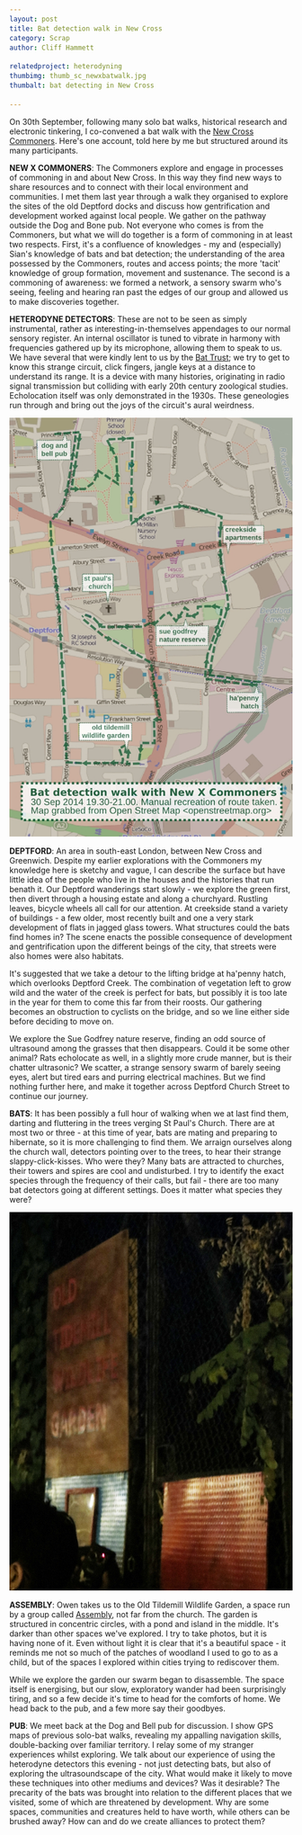 ```yaml
---
layout: post
title: Bat detection walk in New Cross
category: Scrap
author: Cliff Hammett

relatedproject: heterodyning
thumbimg: thumb_sc_newxbatwalk.jpg
thumbalt: bat detecting in New Cross

---
```



On 30th September, following many solo bat walks, historical research and electronic tinkering, I co-convened a bat walk with the [New Cross Commoners](http://newxcommoners.wordpress.com). Here's one account, told here by me but structured around its many participants.

**NEW X COMMONERS**: The Commoners explore and engage in processes of commoning in and about New Cross. In this way they find new ways to share resources and to connect with their local environment and communities. I met them last year through a walk they organised to explore the sites of the old Deptford docks and discuss how gentrification and development worked against local people. We gather on the pathway outside the Dog and Bone pub. Not everyone who comes is from the Commoners, but what we will do together is a form of commoning in at least two respects. First, it's a confluence of knowledges - my and (especially) Sian's knowledge of bats and bat detection; the understanding of the area possessed by the Commoners, routes and access points; the more 'tacit' knowledge of group formation, movement and sustenance. The second is a commoning of awareness: we formed a network, a sensory swarm who's seeing, feeling and hearing ran past the edges of our group and allowed us to make discoveries together.

**HETERODYNE DETECTORS**: These are not to be seen as simply instrumental, rather as interesting-in-themselves appendages to our normal sensory register. An internal oscillator is tuned to vibrate in harmony with frequencies gathered up by its microphone, allowing them to speak to us. We have several that were kindly lent to us by the [Bat Trust](http://www.bats.org.uk); we try to get to know this strange circuit, click fingers, jangle keys at a distance to understand its range. It is a device with many histories, originating in radio signal transmission but colliding with early 20th century zoological studies. Echolocation itself was only demonstrated in the 1930s. These geneologies run through and bring out the joys of the circuit's aural weirdness.

![map of route taken](/resources/img/scrap_batwalknewxc_map.jpg)

**DEPTFORD**: An area in south-east London, between New Cross and Greenwich. Despite my earlier explorations with the Commoners my knowledge here is sketchy and vague, I can describe the surface but have little idea of the people who live in the houses and the histories that run benath it. Our Deptford wanderings start slowly - we explore the green first, then divert through a housing estate and along a churchyard. Rustling leaves, bicycle wheels all call for our attention. At creekside stand a variety of buildings - a few older, most recently built and one a very stark development of flats in jagged glass towers. What structures could the bats find homes in? The scene enacts the possible consequence of development and gentrification upon the different beings of the city, that streets were also homes were also habitats.

It's suggested that we take a detour to the lifting bridge at ha'penny hatch, which overlooks Deptford Creek. The combination of vegetation left to grow wild and the water of the creek is perfect for bats, but possibly it is too late in the year for them to come this far from their roosts. Our gathering becomes an obstruction to cyclists on the bridge, and so we line either side before deciding to move on. 

We explore the Sue Godfrey nature reserve, finding an odd source of ultrasound among the grasses that then disappears. Could it be some other animal? Rats echolocate as well, in a slightly more crude manner, but is their chatter ultrasonic? We scatter, a strange sensory swarm of barely seeing eyes, alert but tired ears and purring electrical machines. But we find nothing further here, and make it together across Deptford Church Street to continue our journey.

**BATS**: It has been possibly a full hour of walking when we at last find them, darting and fluttering in the trees verging St Paul's Church. There are at most two or three - at this time of year, bats are mating and preparing to hibernate, so it is more challenging to find them. We arraign ourselves along the church wall, detectors pointing over to the trees, to hear their strange slappy-click-kisses. Who were they? Many bats are attracted to churches, their towers and spires are cool and undisturbed. I try to identify the exact species through the frequency of their calls, but fail - there are too many bat detectors going at different settings. Does it matter what species they were?

![entrance to the old tildemill wildlife garden](/resources/img/scrap_batwalknewxc_otwg.jpg)

**ASSEMBLY**: Owen takes us to the Old Tildemill Wildlife Garden, a space run by a group called [Assembly](http://www.assemblyse8.org), not far from the church. The garden is structured in concentric circles, with a pond and island in the middle. It's darker than other spaces we've explored. I try to take photos, but it is having none of it. Even without light it is clear that it's a beautiful space - it reminds me not so much of the patches of woodland I used to go to as a child, but of the spaces I explored within cities trying to rediscover them.

While we explore the garden our swarm began to disassemble. The space itself is energising, but our slow, exploratory wander had been surprisingly tiring, and so a few decide it's time to head for the comforts of home. We head back to the pub, and a few more say their goodbyes.

**PUB**: We meet back at the Dog and Bell pub for discussion.  I show GPS maps of previous solo-bat walks, revealing my appalling navigation skills, double-backing over familiar territory. I relay some of my stranger experiences whilst exploring. We talk about our experience of using the heterodyne detectors this evening - not just detecting bats, but also of exploring the ultrasoundscape of the city. What would make it likely to move these techniques into other mediums and devices? Was it desirable? The precarity of the bats was brought into relation to the different places that we visited, some of which are threatened by development. Why are some spaces, communities and creatures held to have worth, while others can be brushed away? How can and do we create alliances to protect them?

